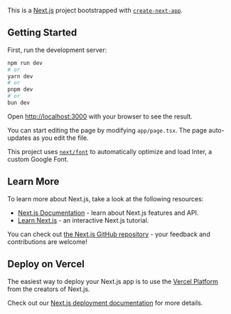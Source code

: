 This is a [Next.js](https://nextjs.org/) project bootstrapped with [`create-next-app`](https://github.com/vercel/next.js/tree/canary/packages/create-next-app).

## Getting Started

First, run the development server:

```bash
npm run dev
# or
yarn dev
# or
pnpm dev
# or
bun dev
```

Open [http://localhost:3000](http://localhost:3000) with your browser to see the result.

You can start editing the page by modifying `app/page.tsx`. The page auto-updates as you edit the file.

This project uses [`next/font`](https://nextjs.org/docs/basic-features/font-optimization) to automatically optimize and load Inter, a custom Google Font.

## Learn More

To learn more about Next.js, take a look at the following resources:

- [Next.js Documentation](https://nextjs.org/docs) - learn about Next.js features and API.
- [Learn Next.js](https://nextjs.org/learn) - an interactive Next.js tutorial.

You can check out [the Next.js GitHub repository](https://github.com/vercel/next.js/) - your feedback and contributions are welcome!

## Deploy on Vercel

The easiest way to deploy your Next.js app is to use the [Vercel Platform](https://vercel.com/new?utm_medium=default-template&filter=next.js&utm_source=create-next-app&utm_campaign=create-next-app-readme) from the creators of Next.js.

Check out our [Next.js deployment documentation](https://nextjs.org/docs/deployment) for more details.

<!-- {
	"trailingComma": "es5",
	"tabWidth": 2,
	"useTabs": true,
	"semi": false,
	"singleQuote": true,
	"importOrder": [
		"<THIRD_PARTY_MODULES>",
		"^@/components/(.*)$",
		"^@/screens/(.*)$",
		"^@/ui/(.*)$",
		"^@/hooks/(.*)$",
		"^@/shared/(.*)$",
		"^@/services/(.*)$",
		"^@/assets/(.*)$",
		"^@/utils/(.*)$",
		"^@/config/(.*)$",
		"^@/store/(.*)$",
		"^../(.*)",
		"^./(.*)",
		"(.scss)$"
	],
	"importOrderSeparation": true,
	"importOrderSortSpecifiers": true
}
 -->
